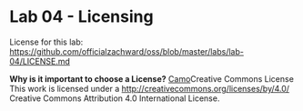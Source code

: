# Lab 04 - Licensing

License for this lab: https://github.com/officialzachward/oss/blob/master/labs/lab-04/LICENSE.md

**Why is it important to choose a License?**
[Camo](https://camo.githubusercontent.com/72af7c8e70a45c471163e803748d0338b3b2b52f6b040804e549e4163de72a58/68747470733a2f2f692e6372656174697665636f6d6d6f6e732e6f72672f6c2f62792f342e302f38387833312e706e67)Creative Commons License This work is licensed under a http://creativecommons.org/licenses/by/4.0/ Creative Commons Attribution 4.0 International License.

